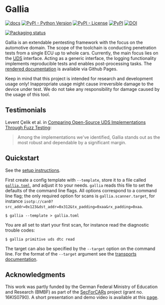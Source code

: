 <!--
SPDX-FileCopyrightText: AISEC Pentesting Team

SPDX-License-Identifier: CC0-1.0
-->

# Gallia

[![docs](https://img.shields.io/badge/-docs-green)](https://fraunhofer-aisec.github.io/gallia)
[![PyPI - Python Version](https://img.shields.io/pypi/pyversions/gallia)](https://pypi.python.org/pypi/gallia/)
[![PyPI - License](https://img.shields.io/pypi/l/gallia)](https://www.apache.org/licenses/LICENSE-2.0.html)
[![PyPI](https://img.shields.io/pypi/v/gallia)](https://pypi.python.org/pypi/gallia/)
[![DOI](https://zenodo.org/badge/DOI/10.5281/zenodo.10696368.svg)](https://zenodo.org/doi/10.5281/zenodo.10696368)

[![Packaging status](https://repology.org/badge/vertical-allrepos/gallia.svg)](https://repology.org/project/gallia/versions)

Gallia is an extendable pentesting framework with the focus on the automotive domain.
The scope of the toolchain is conducting penetration tests from a single ECU up to whole cars.
Currently, the main focus lies on the [UDS](https://www.iso.org/standard/72439.html) interface.
Acting as a generic interface, the logging functionality implements reproducible tests and enables post-processing tasks.
The [rendered documentation](https://fraunhofer-aisec.github.io/gallia) is available via Github Pages.

Keep in mind that this project is intended for research and development usage only!
Inappropriate usage might cause irreversible damage to the device under test.
We do not take any responsibility for damage caused by the usage of this tool.

## Testimonials

Levent Çelik et al. in [Comparing Open-Source UDS Implementations Through Fuzz Testing](https://saemobilus.sae.org/papers/comparing-open-source-uds-implementations-fuzz-testing-2024-01-2799):

> Among the implementations we've identified, Gallia stands out as the most robust and dependable by a significant margin.

## Quickstart

See the [setup instructions](https://fraunhofer-aisec.github.io/gallia/setup.html).

First create a config template with `--template`, store it to a file called [`gallia.toml`](https://fraunhofer-aisec.github.io/gallia/config.html), and adjust it to your needs.
`gallia` reads this file to set the defaults of the command line flags.
All options correspond to a command line flag; the only required option for scans is `gallia.scanner.target`, for instance `isotp://can0?src_addr=0x123&dst_addr=0x312&tx_padding=0xaa&rx_padding=0xaa`.

```
$ gallia --template > gallia.toml
```

You are all set to start your first scan, for instance read the diagnostic trouble codes:

```
$ gallia primitive uds dtc read
```

The target can also be specified by the `--target` option on the command line.
For the format of the `--target` argument see the [transports documentation](https://fraunhofer-aisec.github.io/gallia/transports.html).

## Acknowledgments

This work was partly funded by the German Federal Ministry of Education and Research (BMBF) as part of the [SecForCARs](https://www.secforcars.de/) project (grant no. 16KIS0790).
A short presentation and demo video is available at this [page](https://www.secforcars.de/demos/10-automotive-scanning-framework.html).

